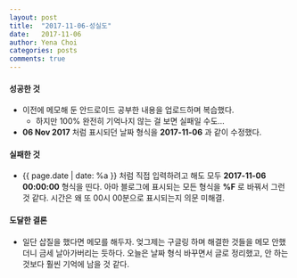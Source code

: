 ```yaml
---
layout: post
title:  "2017-11-06-성실도"
date:   2017-11-06
author: Yena Choi
categories: posts
comments: true
---
```


#### 성공한 것
- 이전에 메모해 둔 안드로이드 공부한 내용을 업로드하며 복습했다.
  - 하지만 100% 완전히 기억나지 않는 걸 보면 실패일 수도...
- **06 Nov 2017** 처럼 표시되던 날짜 형식을 **2017-11-06** 과 같이 수정했다.

#### 실패한 것
- \{\{ page.date \| date: %a \}\} 처럼 직접 입력하려고 해도 모두 **2017-11-06 00:00:00** 형식을 띤다. 아마 블로그에 표시되는 모든 형식을 **%F** 로 바꿔서 그런 것 같다. 시간은 왜 또 00시 00분으로 표시되는지 의문 미해결.


#### 도달한 결론
- 일단 삽질을 했다면 메모를 해두자. 엊그제는 구글링 하며 해결한 것들을 메모 안했더니 금세 날아가버리는 듯하다. 오늘은 날짜 형식 바꾸면서 글로 정리했고, 안 하는 것보다 훨씬 기억에 남을 것 같다.
